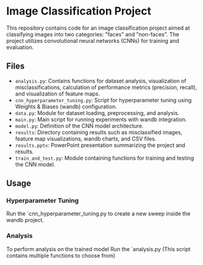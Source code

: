 # Image Classification Project

This repository contains code for an image classification project aimed at classifying images into two categories: "faces" and "non-faces".
The project utilizes convolutional neural networks (CNNs) for training and evaluation.


## Files

- `analysis.py`: Contains functions for dataset analysis, visualization of misclassifications, calculation of performance metrics (precision, recall), and visualization of feature maps.
- `cnn_hyperparameter_tuning.py`: Script for hyperparameter tuning using Weights & Biases (wandb) configuration.
- `data.py`: Module for dataset loading, preprocessing, and analysis.
- `main.py`: Main script for running experiments with wandb integration.
- `model.py`: Definition of the CNN model architecture.
- `results`: Directory containing results such as misclassified images, feature map visualizations, wandb charts, and CSV files.
- `results.pptx`: PowerPoint presentation summarizing the project and results.
- `train_and_test.py`: Module containing functions for training and testing the CNN model.

## Usage
### Hyperparameter Tuning
Run the `cnn_hyperparameter_tuning.py to create a new sweep inside the wandb project.
### Analysis
To perform analysis on the trained model Run the `analysis.py (This script contains multiple functions to choose from)
